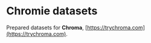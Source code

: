 # Chromie datasets

Prepared datasets for **Chroma**, [https://trychroma.com](https://trychroma.com).
